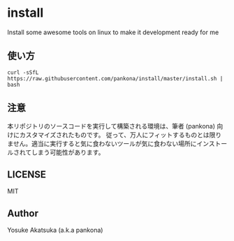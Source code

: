 # install

Install some awesome tools on linux to make it development ready for me

## 使い方

```console
curl -sSfL https://raw.githubusercontent.com/pankona/install/master/install.sh | bash
```

## 注意

本リポジトリのソースコードを実行して構築される環境は、筆者 (pankona) 向けにカスタマイズされたものです。
従って、万人にフィットするものとは限りません。適当に実行すると気に食わないツールが気に食わない場所にインストールされてしまう可能性があります。

## LICENSE

MIT

## Author

Yosuke Akatsuka (a.k.a pankona)
